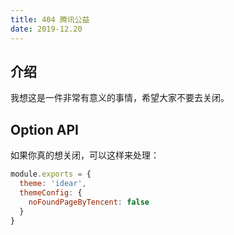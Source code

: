 ```yaml
---
title: 404 腾讯公益
date: 2019-12.20
---
```


## 介绍

我想这是一件非常有意义的事情，希望大家不要去关闭。

## Option API

如果你真的想关闭，可以这样来处理：

```js
module.exports = {
  theme: 'idear',
  themeConfig: {
    noFoundPageByTencent: false
  }  
}
```
